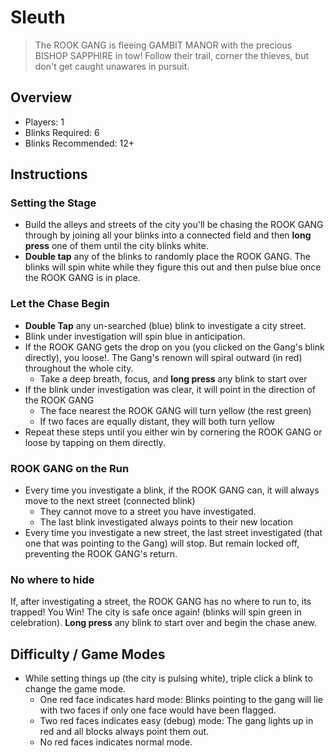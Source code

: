 # Sleuth

> The ROOK GANG is fleeing GAMBIT MANOR with the precious BISHOP SAPPHIRE in tow! Follow their trail, corner the thieves, but don't get caught unawares in pursuit.

## Overview

* Players: 1
* Blinks Required: 6
* Blinks Recommended: 12+

## Instructions

### Setting the Stage

* Build the alleys and streets of the city you'll be chasing the ROOK GANG through by joining all your blinks into a connected field and then **long press** one of them until the city blinks white.
* **Double tap** any of the blinks to randomly place the ROOK GANG. The blinks will spin white while they figure this out and then pulse blue once the ROOK GANG is in place.

### Let the Chase Begin

* **Double Tap** any un-searched (blue) blink to investigate a city street.
* Blink under investigation will spin blue in anticipation.
* If the ROOK GANG gets the drop on you (you clicked on the Gang's blink directly), you loose!. The Gang's renown  will spiral outward (in red) throughout the whole city.
  * Take a deep breath, focus, and **long press** any blink to start over
* If the blink under investigation was clear, it will point in the direction of the ROOK GANG
  * The face nearest the ROOK GANG will turn yellow (the rest green)
  * If two faces are equally distant, they will both turn yellow
* Repeat these steps until you either win by cornering the ROOK GANG or loose by tapping on them directly.

### ROOK GANG on the Run

* Every time you investigate a blink, if the ROOK GANG can, it will always move to the next street (connected blink)
  * They cannot move to a street you have investigated.
  * The last blink investigated always points to their new location
* Every time you investigate a new street, the last street investigated (that one that was pointing to the Gang) will stop. But remain locked off, preventing the ROOK GANG's return.

### No where to hide

If, after investigating a street, the ROOK GANG has no where to run to, its trapped! You Win! The city is safe once again! (blinks will spin green in celebration). **Long press** any blink to start over and begin the chase anew.

## Difficulty / Game Modes

* While setting things up (the city is pulsing white), triple click a blink to change the game mode.
  * One red face indicates hard mode: Blinks pointing to the gang will lie with two faces if only one face would have been flagged.
  * Two red faces indicates easy (debug) mode: The gang lights up in red and all blocks always point them out.
  * No red faces indicates normal mode.
